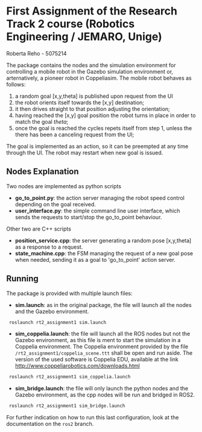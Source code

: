 # First Assignment of the Research Track 2 course (Robotics Engineering / JEMARO, Unige)
Roberta Reho - 5075214

The package contains the nodes and the simulation environment for controlling a mobile robot in the Gazebo simulation environment or, arternatively, a pioneer robot in Coppeliasim.
The mobile robot behaves as follows:
1. a random goal [x,y,theta] is published upon request from the UI
2. the robot orients itself towards the [x,y] destination;
3. it then drives straight to that position adjusting the orientation;
4. having reached the [x,y] goal position the robot turns in place in order to match the goal _theta_;
5. once the goal is reached the cycles repets itself from step 1, unless the there has been a canceling request from the UI;

The goal is implemented as an action, so it can be preempted at any time through the UI. The robot may restart when new goal is issued.

## Nodes Explanation

Two nodes are implemented as python scripts
- **go_to_point.py**: the action server managing the robot speed control depending on the goal received.
- **user_interface.py**:  the simple command line user interface, which sends the requests to start/stop the go_to_point behaviour.

Other two are C++ scripts
- **position_service.cpp**: the server generating a random pose [x,y,theta] as a response to a request.
- **state_machine.cpp**:  the FSM managing the request of a new goal pose when needed, sending it as a goal to 'go_to_point' action server.


## Running 
The package is provided with multiple launch files:
- **sim.launch**: as in the original package, the file will launch all the nodes and the Gazebo environment.

```bash
 roslaunch rt2_assignment1 sim.launch
```

- **sim_coppelia.launch**: the file will launch all the ROS nodes but not the Gazebo environment, as this file is ment to start the  simulation in a Coppelia environment. The Coppelia environment provided by the file ``/rt2_assignment1/coppelia_scene.ttt`` shall be open and run aside. The version of the used software is Coppelia EDU, available at the link http://www.coppeliarobotics.com/downloads.html

```bash
 roslaunch rt2_assignment1 sim_coppelia.launch
```
- **sim_bridge.launch**: the file will only launch the python nodes and the Gazebo environment, as the cpp nodes will be run and bridged in ROS2.

```bash
 roslaunch rt2_assignment1 sim_bridge.launch
```
For further indication on how to run this last configuration, look at the documentation on the ``ros2`` branch.